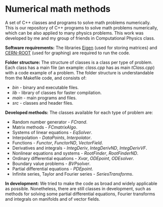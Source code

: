 # Numerical math methods
A set of C++ classes and programs to solve math problems numerically.
This is our repository of C++ programs to solve math problems numerically, which can be also applied to many physics problems. This work was developed by me and my group of friends in Computational Physics class.


**Software requirements:**
The libraries [Eigen](https://eigen.tuxfamily.org/) (used for storing matrices) and [CERN-ROOT](https://root.cern/) (used for graphing) are required to run the code.


**Folder structure:**
The structure of classes is a class per type of problem. Each class has a main file (an example: *class.cpp* has as main *tClass.cpp*) with a code example of a problem. The folder structure is understandable from the Makefile code, and consists of:

- *bin* - binary and executable files.
- *lib* - library of classes for faster compilation.
- *main* - main programs and files.
- *src* - classes and header files.


**Developed methods:**
The classes available for each type of problem are:

- Random number generator - *FCrand*.
- Matrix methods - *FCmatrixAlgo*.
- Systems of linear equations - *EqSolver*.
- Interpolation - *DataPoints*, *Interpolator*.
- Functions - *Functor*, *FunctorND*, *VectorField*.
- Derivatives and integrals - *IntegDeriv*, *IntegDerivND*, *IntegDerivVF*.
- Nonlinear equations and systems - *RootFinder*, *RootFinderND*.
- Ordinary differential equations - *Xvar*, *ODEpoint*, *ODEsolver*.
- Boundary value problems - *BVPsolver*.
- Partial differential equations - *PDEpoint*.
- Infinite series, Taylor and Fourier series - *SeriesTransforms*. 


**In development:**
We tried to make the code as broad and widely applicable as possible. Nonetheless, there are still classes in development, such as methods for solving some partial differential equations, Fourier transforms and integrals on manifolds and of vector fields.
